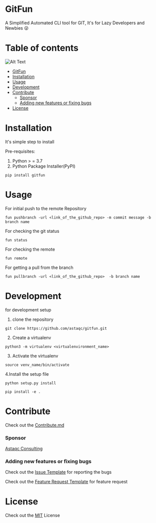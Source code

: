 <!-- Add banner here -->

# GitFun
A Simplified Automated CLI tool for GIT, It's for Lazy Developers and  Newbies 😜
# Table of contents
![Alt Text](https://giphy.com/gifs/nope-tired-sleep-muCo9BLS7vjErTON27)
<!-- After you have introduced your project, it is a good idea to add a **Table of contents** or **TOC** as **cool** people say it. This would make it easier for people to navigate through your README and find exactly what they are looking for.

Here is a sample TOC(*wow! such cool!*) that is actually the TOC for this README. -->

- [GitFun](#GitFun)
- [Installation](#Installation)
- [Usage](#Usage)
- [Development](#Development)
- [Contribute](#Contribute)
    - [Sponsor](#Sponsor)
    - [Adding new features or fixing bugs](#)
- [License](#License)



# Installation
It's  simple step to install

Pre-requisites:
 1. Python > = 3.7 
 2. Python Package Installer(PyPI)

``pip install gitfun``

# Usage

For initial push to the remote Repository  


``fun pushbranch -url <link_of_the_github_repo> -m commit message -b branch name``

For checking the git status

``fun status``

For checking the remote

``fun remote``

For getting a pull from the branch 

``fun pullbranch -url <link_of_the_github_repo>  -b branch name``


# Development


for development setup 

1. clone the repository 

``git clone https://github.com/astaqc/gitfun.git``

2. Create a virtualenv 

``python3 -m virtualenv <virtualenvironment_name>``

3. Activate the virtualenv 

``source venv_name/bin/activate``
   
4.Install the setup file 

``python setup.py install  ``

``pip install -e . ``

# Contribute

Check out the [Contribute.md](CONTRIBUTING.md)
### Sponsor
[Astaqc Consulting](https://astaqc.com/)


### Adding new features or fixing bugs
Check out the [Issue Template](.github/ISSUE_TEMPLATE/bug_report.md) for reporting the bugs 

Check out the [Feature Request Template](.github/ISSUE_TEMPLATE/feature_request.md)  for feature request


# License

Check out the [MIT](LICENSE) License 
